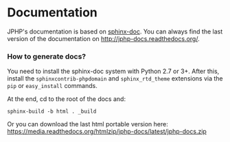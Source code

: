 Documentation
=============

JPHP's documentation is based on [sphinx-doc](http://sphinx-doc.org/). You can always find the last
version of the documentation on http://jphp-docs.readthedocs.org/.

### How to generate docs?

You need to install the sphinx-doc system with Python 2.7 or 3+.
After this, install the `sphinxcontrib-phpdomain` and `sphinx_rtd_theme` extensions
via the `pip` or `easy_install` commands.

At the end, cd to the root of the docs and:

```
sphinx-build -b html . _build
```

Or you can download the last html portable version here:
https://media.readthedocs.org/htmlzip/jphp-docs/latest/jphp-docs.zip
